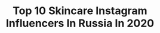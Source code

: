 ---
title: Top 10 Skincare Instagram Influencers In Russia In 2020
description: >-
  Find top skincare Instagram influencers in Russia in 2020. Most popular hashtags: #makeup #skincare #beauty #fashion.
platform: Instagram
profiles:
  - username: "petit_chablis"
    fullname: >-
      Anara Kukiyeva
    location: "Russia"
    followers: 15001
    engagement: 499
    commentsToLikes: 0.018358
    avatar: "https://scontent-ams4-1.cdninstagram.com/v/t51.2885-19/s320x320/26181110_1505159056264249_2117808159878807552_n.jpg?_nc_ht=scontent-ams4-1.cdninstagram.com&_nc_ohc=cMs-mbowvf8AX-dC9nE&oh=4e69655640951c516b499bdc1cfd9a86&oe=5E84F0D9"
    verified: false
    hashtags: ""
  - username: "dasha__kozlovskaya"
    fullname: >-
      ДАША КОЗЛОВСКАЯ
    location: "Russia"
    followers: 3059925
    engagement: 1029
    commentsToLikes: 0.048938
    avatar: "https://scontent-bos3-1.cdninstagram.com/v/t51.2885-19/s320x320/65131324_462653631134940_8806778458458816512_n.jpg?_nc_ht=scontent-bos3-1.cdninstagram.com&_nc_ohc=FQQHRQ9hk6sAX_86JTH&oh=c1b40d95df98b0f893966953eca6e043&oe=5EB85278"
    verified: false
    hashtags: "#girlboss, #philipssonicare, #royalsamplesru, #ad"
  - username: "sarahswagss"
    fullname: >-
      S A R A H  S A W A G E D
    location: "Russia"
    followers: 8087
    engagement: 1403
    commentsToLikes: 0.057517
    avatar: "https://scontent-lhr8-1.cdninstagram.com/v/t51.2885-19/s320x320/70705267_398032750884157_8536247191562354688_n.jpg?_nc_ht=scontent-lhr8-1.cdninstagram.com&_nc_ohc=MVKfChyqM0wAX_2c9Qn&oh=71c5489ac38dfd889be3a3a4e925c2f3&oe=5EB8E473"
    verified: false
    hashtags: "#fashion, #mixedmodels, #wlyg, #mc2scouting"
  - username: "nastyajoymakeup"
    fullname: >-
      Анастасия визажист СПб
    location: "Russia"
    followers: 2496
    engagement: 2008
    commentsToLikes: 0.123367
    avatar: "https://scontent-ams4-1.cdninstagram.com/v/t51.2885-19/10948546_1044009762292419_1224713811_a.jpg?_nc_ht=scontent-ams4-1.cdninstagram.com&_nc_ohc=W-QaqjECRE8AX-8MmC3&oh=daee78cbee6ffd2e50024f326af036d6&oe=5EB7ECDB"
    verified: false
    hashtags: "#makeup, #skinlite, #fashionskin, #macrobeauty"
  - username: "dukhonina"
    fullname: >-
      Даша Духонина 🔫
    location: "Russia"
    followers: 214886
    engagement: 1099
    commentsToLikes: 0.012665
    avatar: "https://scontent-ams4-1.cdninstagram.com/v/t51.2885-19/s320x320/85050157_499615524085809_2026039036774187008_n.jpg?_nc_ht=scontent-ams4-1.cdninstagram.com&_nc_ohc=pRKb2LSPYsAAX8Uel3E&oh=cd3ab3679047db00945009883e9828f3&oe=5EB83C66"
    verified: false
    hashtags: "#foreo, #softgirlmakeup, #foreoufo2, #led"
  - username: "alina_voynova"
    fullname: >-
      Alina Voynova
    location: "Russia"
    followers: 205550
    engagement: 504
    commentsToLikes: 0.077371
    avatar: "https://scontent-ams4-1.cdninstagram.com/v/t51.2885-19/s320x320/91544069_2694053724162204_2013033029693341696_n.jpg?_nc_ht=scontent-ams4-1.cdninstagram.com&_nc_ohc=_wTeBx4pbEoAX9ARqhP&oh=c05bf6f0788efd561709281a26f48236&oe=5EB93027"
    verified: false
    hashtags: "#newyear2020, #presents, #erborian, #beautygiveaway"
  - username: "nika_nikapelka"
    fullname: >-
      N I K A👑
    location: "Russia"
    followers: 228641
    engagement: 829
    commentsToLikes: 0.007492
    avatar: "https://scontent-lhr8-1.cdninstagram.com/v/t51.2885-19/s320x320/32359023_138469523682212_293987457689452544_n.jpg?_nc_ht=scontent-lhr8-1.cdninstagram.com&_nc_ohc=Azu_n8wt0IkAX8Y-gF5&oh=829df998594e7f23efc8482b6839b0ae&oe=5EBC539C"
    verified: false
    hashtags: "#cleanyourskin, #liketime, #covid, #cleanyourskin"
  - username: "katyamakhlay"
    fullname: >-
      Катя Махлай
    location: "Russia"
    followers: 34375
    engagement: 296
    commentsToLikes: 0.045872
    avatar: "https://scontent-arn2-1.cdninstagram.com/v/t51.2885-19/s320x320/71172083_1693071777492884_8018232886798843904_n.jpg?_nc_ht=scontent-arn2-1.cdninstagram.com&_nc_ohc=ETojRO6ABC8AX_4z2PQ&oh=e65c2ebeef1db3a82dc39252c67e59aa&oe=5EBBE8CB"
    verified: false
    hashtags: "#highendbeauty, #makeup, #wakeupandmakeup, #makeupclips"
  - username: "beautycosblog"
    fullname: >-
      BEAUTY & LIFESTYLE
    location: "Russia"
    followers: 82038
    engagement: 126
    commentsToLikes: 0.162914
    avatar: "https://scontent-lhr8-1.cdninstagram.com/v/t51.2885-19/s320x320/47694380_575292969612048_197145969618321408_n.jpg?_nc_ht=scontent-lhr8-1.cdninstagram.com&_nc_ohc=UTs--N168o4AX9fDg5z&oh=b73f9b742dae7789d0b1d48ddc4a9e2c&oe=5EB95D13"
    verified: false
    hashtags: "#doctorbrant, #lumenerussia, #beautyblogger, #marina"
  - username: "diana_skitova"
    fullname: >-
      Diana Skitova
    location: "Russia"
    followers: 485845
    engagement: 88
    commentsToLikes: 0.032480
    avatar: "https://scontent-ams4-1.cdninstagram.com/v/t51.2885-19/s320x320/82723163_2647368748645847_4784368584472133632_n.jpg?_nc_ht=scontent-ams4-1.cdninstagram.com&_nc_ohc=5mH8rGCGnlMAX-CJWpF&oh=1468a1ec88c3be1b5fdd6c1e4c37b883&oe=5EBB7337"
    verified: false
    hashtags: "#organickitchen, #diorparfums, #diorskincare, #bvlgariparfums"
---